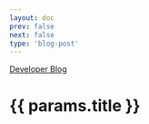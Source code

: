 ```yaml
---
layout: doc
prev: false
next: false
type: 'blog-post'
---
```


<script setup>
import { useData } from 'vitepress'
import Badge from '../.vitepress/components/Badge.vue'
import PostMeta from '../.vitepress/components/blog/PostMeta.vue'
const { params } = useData()
</script>

<Badge><a href="/blog/">Developer Blog</a></Badge>

<h1>{{ params.title }}</h1>

<PostMeta :params="params" />

<!-- @content -->
